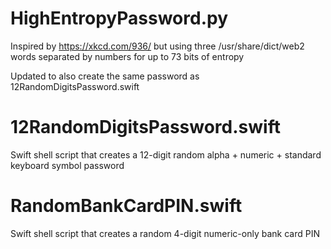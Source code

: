 # HighEntropyPassword.py
Inspired by https://xkcd.com/936/ but using three /usr/share/dict/web2 words separated by numbers for up to 73 bits of entropy

Updated to also create the same password as 12RandomDigitsPassword.swift

# 12RandomDigitsPassword.swift
Swift shell script that creates a 12-digit random alpha + numeric + standard keyboard symbol password

# RandomBankCardPIN.swift
Swift shell script that creates a random 4-digit numeric-only bank card PIN
